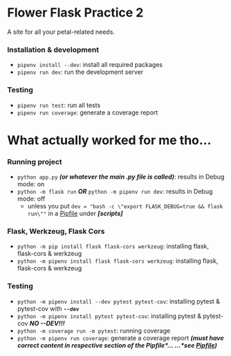 # Flower Flask Practice 2

A site for all your petal-related needs.

### Installation & development

- `pipenv install --dev`: install all required packages
- `pipenv run dev`: run the development server

### Testing

- `pipenv run test`: run all tests
- `pipenv run coverage`: generate a coverage report

# What actually worked for me tho...

### Running project

- `python app.py` **_(or whatever the main .py file is called)_**: results in Debug mode: on
- `python -m flask run` **_OR_** `python -m pipenv run dev`: results in Debug mode: off
  - unless you put `dev = "bash -c \"export FLASK_DEBUG=true && flask run\""` in a [Pipfile](./Pipfile) under **_\[scripts\]_**

### Flask, Werkzeug, Flask Cors

- `python -m pip install flask flask-cors werkzeug`: installing flask, flask-cors & werkzeug
- `python -m pipenv install flask flask-cors werkzeug`: installing flask, flask-cors & werkzeug

### Testing

- `python -m pipenv install --dev pytest pytest-cov`: installing pytest & pytest-cov with **_`--dev`_**
- `python -m pipenv install pytest pytest-cov`: installing pytest & pytest-cov **_NO --DEV!!!_**
- `python -m coverage run -m pytest`: running coverage
- `python -m pipenv run coverage`: generate a coverage report **_(must have correct content in respective section of the Pipfile\*... ...\*see [Pipfile](./Pipfile))_**
